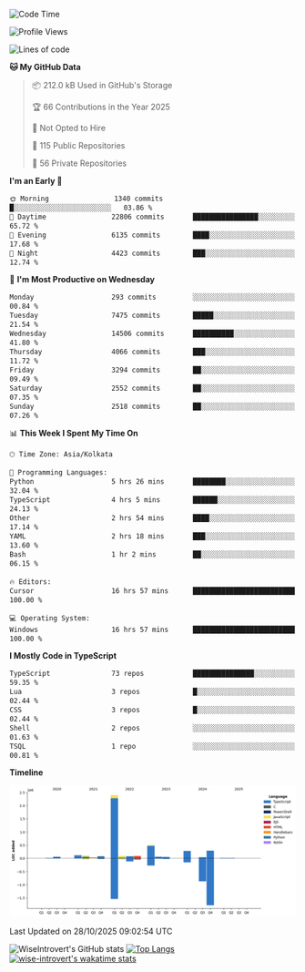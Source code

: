 <!--START_SECTION:waka-->
![Code Time](http://img.shields.io/badge/Code%20Time-4%2C420%20hrs%2017%20mins-blue)

![Profile Views](http://img.shields.io/badge/Profile%20Views-0-blue)

![Lines of code](https://img.shields.io/badge/From%20Hello%20World%20I%27ve%20Written-4.3%20million%20lines%20of%20code-blue)

**🐱 My GitHub Data** 

> 📦 212.0 kB Used in GitHub's Storage 
 > 
> 🏆 66 Contributions in the Year 2025
 > 
> 🚫 Not Opted to Hire
 > 
> 📜 115 Public Repositories 
 > 
> 🔑 56 Private Repositories 
 > 
**I'm an Early 🐤** 

```text
🌞 Morning                1340 commits        █░░░░░░░░░░░░░░░░░░░░░░░░   03.86 % 
🌆 Daytime                22806 commits       ████████████████░░░░░░░░░   65.72 % 
🌃 Evening                6135 commits        ████░░░░░░░░░░░░░░░░░░░░░   17.68 % 
🌙 Night                  4423 commits        ███░░░░░░░░░░░░░░░░░░░░░░   12.74 % 
```
📅 **I'm Most Productive on Wednesday** 

```text
Monday                   293 commits         ░░░░░░░░░░░░░░░░░░░░░░░░░   00.84 % 
Tuesday                  7475 commits        █████░░░░░░░░░░░░░░░░░░░░   21.54 % 
Wednesday                14506 commits       ██████████░░░░░░░░░░░░░░░   41.80 % 
Thursday                 4066 commits        ███░░░░░░░░░░░░░░░░░░░░░░   11.72 % 
Friday                   3294 commits        ██░░░░░░░░░░░░░░░░░░░░░░░   09.49 % 
Saturday                 2552 commits        ██░░░░░░░░░░░░░░░░░░░░░░░   07.35 % 
Sunday                   2518 commits        ██░░░░░░░░░░░░░░░░░░░░░░░   07.26 % 
```


📊 **This Week I Spent My Time On** 

```text
🕑︎ Time Zone: Asia/Kolkata

💬 Programming Languages: 
Python                   5 hrs 26 mins       ████████░░░░░░░░░░░░░░░░░   32.04 % 
TypeScript               4 hrs 5 mins        ██████░░░░░░░░░░░░░░░░░░░   24.13 % 
Other                    2 hrs 54 mins       ████░░░░░░░░░░░░░░░░░░░░░   17.14 % 
YAML                     2 hrs 18 mins       ███░░░░░░░░░░░░░░░░░░░░░░   13.60 % 
Bash                     1 hr 2 mins         ██░░░░░░░░░░░░░░░░░░░░░░░   06.15 % 

🔥 Editors: 
Cursor                   16 hrs 57 mins      █████████████████████████   100.00 % 

💻 Operating System: 
Windows                  16 hrs 57 mins      █████████████████████████   100.00 % 
```

**I Mostly Code in TypeScript** 

```text
TypeScript               73 repos            ███████████████░░░░░░░░░░   59.35 % 
Lua                      3 repos             █░░░░░░░░░░░░░░░░░░░░░░░░   02.44 % 
CSS                      3 repos             █░░░░░░░░░░░░░░░░░░░░░░░░   02.44 % 
Shell                    2 repos             ░░░░░░░░░░░░░░░░░░░░░░░░░   01.63 % 
TSQL                     1 repo              ░░░░░░░░░░░░░░░░░░░░░░░░░   00.81 % 
```



**Timeline**

![Lines of Code chart](https://raw.githubusercontent.com/wise-introvert/wise-introvert/master/assets/bar_graph.png)


 Last Updated on 28/10/2025 09:02:54 UTC
<!--END_SECTION:waka-->

![WiseIntrovert's GitHub stats](https://github-readme-stats.vercel.app/api?username=wise-introvert&count_private=true&show_icons=true)
[![Top Langs](https://github-readme-stats.vercel.app/api/top-langs/?username=wise-introvert&langs_count=10)](https://github.com/anuraghazra/github-readme-stats)
[![wise-introvert's wakatime stats](https://github-readme-stats.vercel.app/api/wakatime?username=wiseintrovert)](https://github.com/anuraghazra/github-readme-stats)
